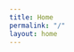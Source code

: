 ```yaml
---
title: Home
permalink: "/"
layout: home
---
```


<!-- No need to edit this file, change the values in the config instead, and create posts and pages -->